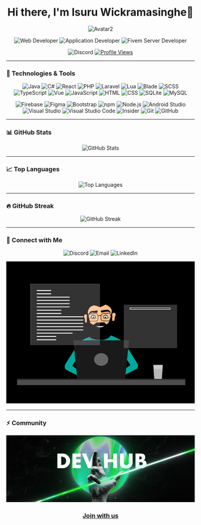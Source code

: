 <h1 align="center">Hi there, I'm Isuru Wickramasinghe👋</h1>
<p align="center">
  <img src="https://github.com/WICKxDEV/WICKxDEV/blob/main/standard%20(7).gif?raw=true" alt="Avatar2" />
</p>

<p align="center">
  <a href="https://github.com/WICKxDEV?tab=repositories" style="text-decoration: none;">
    <img src="https://img.shields.io/badge/Web_Development-blue?style=for-the-badge&logo=appveyor" alt="Web Developer" />
  </a>
  <a href="https://github.com/WICKxDEV?tab=repositories" style="text-decoration: none;">
    <img src="https://img.shields.io/badge/Application_Development-green?style=for-the-badge&logo=appveyor" alt="Application Developer" />
  </a>
  <a href="https://github.com/WICKxDEV?tab=repositories" style="text-decoration: none;">
    <img src="https://img.shields.io/badge/Fivem_Server_Development-orange?style=for-the-badge&logo=appveyor" alt="Fivem Server Developer" />
  </a>
</p>


<p align="center">
  <a href="https://discord.gg/gANZphNpwt" style="text-decoration: none;">
    <img src="https://img.shields.io/badge/Discord-7289DA?style=for-the-badge&logo=discord&logoColor=white" alt="Discord" />
  </a>
  <a href="https://github.com/WICKxDEV">
    <img src="https://komarev.com/ghpvc/?username=WICKxDEV&style=for-the-badge&color=blue" alt="Profile Views">
  </a>
</p>

---

### 🚀 Technologies & Tools

<p align="center">
  <!-- Programming Languages -->
  <img src="https://img.shields.io/badge/Java-ED8B00?style=for-the-badge&logo=java&logoColor=white" alt="Java" />
  <img src="https://img.shields.io/badge/C%23-239120?style=for-the-badge&logo=c-sharp&logoColor=white" alt="C#" />
  <img src="https://img.shields.io/badge/React-61DAFB?style=for-the-badge&logo=react&logoColor=black" alt="React" />
  <img src="https://img.shields.io/badge/PHP-777BB4?style=for-the-badge&logo=php&logoColor=white" alt="PHP" />
  <img src="https://img.shields.io/badge/Laravel-FF2D20?style=for-the-badge&logo=laravel&logoColor=white" alt="Laravel" />
  <img src="https://img.shields.io/badge/Lua-2C2D72?style=for-the-badge&logo=lua&logoColor=white" alt="Lua" />
  <img src="https://img.shields.io/badge/Blade-F55247?style=for-the-badge&logo=blade&logoColor=white" alt="Blade" />
  <img src="https://img.shields.io/badge/SCSS-CC6699?style=for-the-badge&logo=sass&logoColor=white" alt="SCSS" />
  <img src="https://img.shields.io/badge/TypeScript-3178C6?style=for-the-badge&logo=typescript&logoColor=white" alt="TypeScript" />
  <img src="https://img.shields.io/badge/Vue-4FC08D?style=for-the-badge&logo=vue.js&logoColor=white" alt="Vue" />
  <img src="https://img.shields.io/badge/JavaScript-F7DF1E?style=for-the-badge&logo=javascript&logoColor=black" alt="JavaScript" />
  <img src="https://img.shields.io/badge/HTML-E34F26?style=for-the-badge&logo=html5&logoColor=white" alt="HTML" />
  <img src="https://img.shields.io/badge/CSS-1572B6?style=for-the-badge&logo=css3&logoColor=white" alt="CSS" />
  <img src="https://img.shields.io/badge/SQLite-003B57?style=for-the-badge&logo=sqlite&logoColor=white" alt="SQLite" />
  <img src="https://img.shields.io/badge/MySQL-4479A1?style=for-the-badge&logo=mysql&logoColor=white" alt="MySQL" />
</p>
<p align="center">
  <!-- Tools -->
  <img src="https://img.shields.io/badge/Firebase-FFCA28?style=for-the-badge&logo=firebase&logoColor=black" alt="Firebase" />
  <img src="https://img.shields.io/badge/Figma-F24E1E?style=for-the-badge&logo=figma&logoColor=white" alt="Figma" />
  <img src="https://img.shields.io/badge/Bootstrap-7952B3?style=for-the-badge&logo=bootstrap&logoColor=white" alt="Bootstrap" />
  <img src="https://img.shields.io/badge/npm-CB3837?style=for-the-badge&logo=npm&logoColor=white" alt="npm" />
  <img src="https://img.shields.io/badge/Node.js-339933?style=for-the-badge&logo=nodedotjs&logoColor=white" alt="Node.js" />
  <img src="https://img.shields.io/badge/Android%20Studio-3DDC84?style=for-the-badge&logo=android-studio&logoColor=white" alt="Android Studio" />
  <img src="https://img.shields.io/badge/Visual%20Studio-5C2D91?style=for-the-badge&logo=visual-studio&logoColor=white" alt="Visual Studio" />
  <img src="https://img.shields.io/badge/Visual%20Studio%20Code-0078D4?style=for-the-badge&logo=visual-studio-code&logoColor=white" alt="Visual Studio Code" />
  <img src="https://img.shields.io/badge/Insider-1E90FF?style=for-the-badge&logo=microsoft&logoColor=white" alt="Insider" />
  <img src="https://img.shields.io/badge/Git-F05032?style=for-the-badge&logo=git&logoColor=white" alt="Git" />
  <img src="https://img.shields.io/badge/GitHub-181717?style=for-the-badge&logo=github&logoColor=white" alt="GitHub" />
</p>



---

### 📊 GitHub Stats

<p align="center">
  <img src="https://github-readme-stats.vercel.app/api?username=WICKxDEV&show_icons=true&theme=radical" alt="GitHub Stats" />
</p>

---

### 📈 Top Languages

<p align="center">
  <img src="https://github-readme-stats.vercel.app/api/top-langs/?username=WICKxDEV&layout=compact&theme=radical" alt="Top Languages" />
</p>

---

### 🔥 GitHub Streak

<p align="center">
  <img src="https://github-readme-streak-stats.herokuapp.com/?user=WICKxDEV&theme=radical" alt="GitHub Streak" />
</p>

---

### 💬 Connect with Me

<p align="center">
  <a href="https://discord.gg/gANZphNpwt" style="text-decoration: none;">
    <img src="https://img.shields.io/badge/Discord-7289DA?style=for-the-badge&logo=discord&logoColor=white" alt="Discord" />
  </a>
  <a href="mailto:isuruwickramasinghe.sliate@gmail.com" style="text-decoration: none;">
    <img src="https://img.shields.io/badge/Email-D14836?style=for-the-badge&logo=gmail&logoColor=white" alt="Email" />
  </a>
  <a href="https://www.linkedin.com/in/isuru-wickramasinghe-WICKxDEV/" style="text-decoration: none;">
    <img src="https://img.shields.io/badge/LinkedIn-0077B5?style=for-the-badge&logo=linkedin&logoColor=white" alt="LinkedIn" />
  </a>
</p>
<p align="center">
  <img src="https://github.com/WICKxDEV/WICKxDEV/blob/main/81178b47a8598f0c81c4799f2cdd4057.gif?raw=true" alt="Visitors" />
</p>

---

### ⚡ Community

<p align="center">
  <img src="https://github.com/WICKxDEV/WICKxDEV/blob/main/standard%20(5).gif?raw=true" alt="Visitors" />
</p>
<h3  align="center"><a href="https://discord.gg/gANZphNpwt">Join with us</a></h3>



<!---
WICKxDEV/WICKxDEV is a ✨ special ✨ repository because its `README.md` (this file) appears on your GitHub profile.
You can click the Preview link to take a look at your changes.
--->
